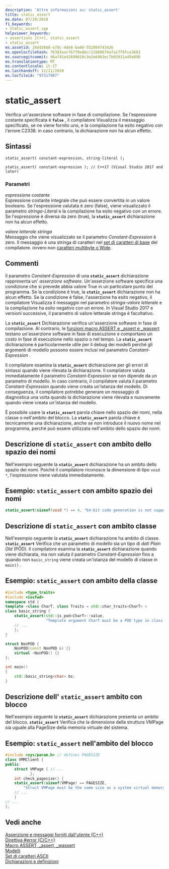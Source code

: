 ```yaml
---
description: 'Altre informazioni su: static_assert'
title: static_assert
ms.date: 07/29/2019
f1_keywords:
- static_assert_cpp
helpviewer_keywords:
- assertions [C++], static_assert
- static_assert
ms.assetid: 28dd3668-e78c-4de8-ba68-552084743426
ms.openlocfilehash: 76383aacf67f0e8bcc12880674afa17f9fce3603
ms.sourcegitcommit: d6af41e42699628c3e2e6063ec7b03931a49a098
ms.translationtype: MT
ms.contentlocale: it-IT
ms.lasthandoff: 12/11/2020
ms.locfileid: "97317987"
---
```

# <a name="static_assert"></a>static_assert

Verifica un'asserzione software in fase di compilazione. Se l'espressione costante specificata è **`false`** , il compilatore Visualizza il messaggio specificato, se ne viene fornito uno, e la compilazione ha esito negativo con l'errore C2338. in caso contrario, la dichiarazione non ha alcun effetto.

## <a name="syntax"></a>Sintassi

```
static_assert( constant-expression, string-literal );

static_assert( constant-expression ); // C++17 (Visual Studio 2017 and later)
```

### <a name="parameters"></a>Parametri

*espressione costante*\
Espressione costante integrale che può essere convertita in un valore booleano. Se l'espressione valutata è zero (false), viene visualizzato il parametro *stringa-Literal* e la compilazione ha esito negativo con un errore. Se l'espressione è diversa da zero (true), la **`static_assert`** dichiarazione non ha alcun effetto.

*valore letterale stringa*\
Messaggio che viene visualizzato se il parametro *Constant-Expression* è zero. Il messaggio è una stringa di caratteri nel [set di caratteri di base](../c-language/ascii-character-set.md) del compilatore. ovvero non [caratteri multibyte o Wide](../c-language/multibyte-and-wide-characters.md).

## <a name="remarks"></a>Commenti

Il parametro *Constant-Expression* di una **`static_assert`** dichiarazione rappresenta un' *asserzione software*. Un'asserzione software specifica una condizione che si prevede abbia valore True in un particolare punto del programma. Se la condizione è true, la **`static_assert`** dichiarazione non ha alcun effetto. Se la condizione è false, l'asserzione ha esito negativo, il compilatore Visualizza il messaggio nel parametro *stringa-valore letterale* e la compilazione ha esito negativo con un errore. In Visual Studio 2017 e versioni successive, il parametro di valore letterale stringa è facoltativo.

La **`static_assert`** Dichiarazione verifica un'asserzione software in fase di compilazione. Al contrario, le [funzioni macro ASSERT e _assert e _wassert](../c-runtime-library/reference/assert-macro-assert-wassert.md) testano un'asserzione software in fase di esecuzione e comportano un costo in fase di esecuzione nello spazio o nel tempo. La **`static_assert`** dichiarazione è particolarmente utile per il debug dei modelli perché gli argomenti di modello possono essere inclusi nel parametro *Constant-Expression* .

Il compilatore esamina la **`static_assert`** dichiarazione per gli errori di sintassi quando viene rilevata la dichiarazione. Il compilatore valuta immediatamente il parametro *Constant-Expression* se non dipende da un parametro di modello. In caso contrario, il compilatore valuta il parametro *Constant-Expression* quando viene creata un'istanza del modello. Di conseguenza, il compilatore potrebbe generare un messaggio di diagnostica una volta quando la dichiarazione viene rilevata e nuovamente quando viene creata un'istanza del modello.

È possibile usare la **`static_assert`** parola chiave nello spazio dei nomi, nella classe o nell'ambito del blocco. La **`static_assert`** parola chiave è tecnicamente una dichiarazione, anche se non introduce il nuovo nome nel programma, perché può essere utilizzata nell'ambito dello spazio dei nomi.

## <a name="description-of-static_assert-with-namespace-scope"></a>Descrizione di `static_assert` con ambito dello spazio dei nomi

Nell'esempio seguente la **`static_assert`** dichiarazione ha un ambito dello spazio dei nomi. Poiché il compilatore riconosce la dimensione di tipo `void *`, l'espressione viene valutata immediatamente.

## <a name="example-static_assert-with-namespace-scope"></a>Esempio: `static_assert` con ambito spazio dei nomi

```cpp
static_assert(sizeof(void *) == 4, "64-bit code generation is not supported.");
```

## <a name="description-of-static_assert-with-class-scope"></a>Descrizione di `static_assert` con ambito classe

Nell'esempio seguente la **`static_assert`** dichiarazione ha ambito di classe. **`static_assert`** Verifica che un parametro di modello sia un tipo di *dati Plain Old* (POD). Il compilatore esamina la **`static_assert`** dichiarazione quando viene dichiarata, ma non valuta il parametro *Constant-Expression* fino a quando non `basic_string` viene creata un'istanza del modello di classe in `main()` .

## <a name="example-static_assert-with-class-scope"></a>Esempio: `static_assert` con ambito della classe

```cpp
#include <type_traits>
#include <iosfwd>
namespace std {
template <class CharT, class Traits = std::char_traits<CharT> >
class basic_string {
    static_assert(std::is_pod<CharT>::value,
                  "Template argument CharT must be a POD type in class template basic_string");
    // ...
    };
}

struct NonPOD {
    NonPOD(const NonPOD &) {}
    virtual ~NonPOD() {}
};

int main()
{
    std::basic_string<char> bs;
}
```

## <a name="description-of-static_assert-with-block-scope"></a>Descrizione dell' `static_assert` ambito con blocco

Nell'esempio seguente la **`static_assert`** dichiarazione presenta un ambito del blocco. **`static_assert`** Verifica che la dimensione della struttura VMPage sia uguale alla PageSize della memoria virtuale del sistema.

## <a name="example-static_assert-at-block-scope"></a>Esempio: `static_assert` nell'ambito del blocco

```cpp
#include <sys/param.h> // defines PAGESIZE
class VMMClient {
public:
    struct VMPage { // ...
           };
    int check_pagesize() {
    static_assert(sizeof(VMPage) == PAGESIZE,
        "Struct VMPage must be the same size as a system virtual memory page.");
    // ...
    }
// ...
};
```

## <a name="see-also"></a>Vedi anche

[Asserzione e messaggi forniti dall'utente (C++)](../cpp/assertion-and-user-supplied-messages-cpp.md)<br/>
[Direttiva #error (C/C++)](../preprocessor/hash-error-directive-c-cpp.md)<br/>
[Macro ASSERT, _assert, _wassert](../c-runtime-library/reference/assert-macro-assert-wassert.md)<br/>
[Modelli](../cpp/templates-cpp.md)<br/>
[Set di caratteri ASCII](../c-language/ascii-character-set.md)<br/>
[Dichiarazioni e definizioni](declarations-and-definitions-cpp.md)
